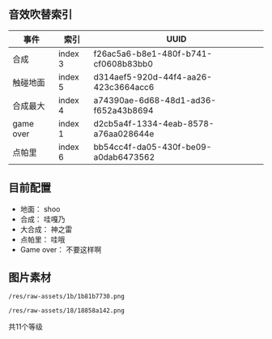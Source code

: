 ## 音效吹替索引

事件 | 索引 | UUID
--- | --- | ---
合成 | index 3 | f26ac5a6-b8e1-480f-b741-cf0608b83bb0
触碰地面 | index 5 | d314aef5-920d-44f4-aa26-423c3664acc6
合成最大 | index 4 | a74390ae-6d68-48d1-ad36-f652a43b8694
game over | index 1 | d2cb5a4f-1334-4eab-8578-a76aa028644e
点帕里 | index 6 | bb54cc4f-da05-430f-be09-a0dab6473562

## 目前配置

- 地面： shoo
- 合成： 哇嘎乃
- 大合成： 神之雷
- 点帕里： 哇哦
- Game over： 不要这样啊

## 图片素材

`/res/raw-assets/1b/1b81b7730.png`

`/res/raw-assets/18/18858a142.png`

共11个等级
